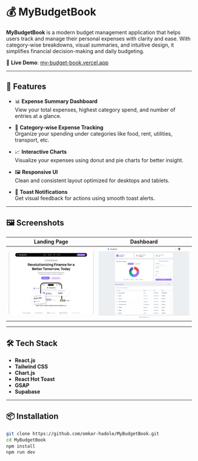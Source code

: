 # 💰 MyBudgetBook

**MyBudgetBook** is a modern budget management application that helps users track and manage their personal expenses with clarity and ease. With category-wise breakdowns, visual summaries, and intuitive design, it simplifies financial decision-making and daily budgeting.

🔗 **Live Demo**: [my-budget-book.vercel.app](https://my-budget-book.vercel.app/)

---

## 🚀 Features

- 📊 **Expense Summary Dashboard**  
  View your total expenses, highest category spend, and number of entries at a glance.

- 🧮 **Category-wise Expense Tracking**  
  Organize your spending under categories like food, rent, utilities, transport, etc.

- 📈 **Interactive Charts**  
  Visualize your expenses using donut and pie charts for better insight.

- 🖼️ **Responsive UI**  
  Clean and consistent layout optimized for desktops and tablets.

- 🔔 **Toast Notifications**  
  Get visual feedback for actions using smooth toast alerts.

---

## 🖼️ Screenshots

| Landing Page | Dashboard |
|--------------|-----------|
| ![Landing](./screenshots/landing.png) | ![Dashboard](./screenshots/dashboard.png) |

---

## 🛠️ Tech Stack

- **React.js**
- **Tailwind CSS**
- **Chart.js**
- **React Hot Toast**
- **GSAP**
- **Supabase**

---

## 📦 Installation

```bash
git clone https://github.com/omkar-hadole/MyBudgetBook.git
cd MyBudgetBook
npm install
npm run dev
